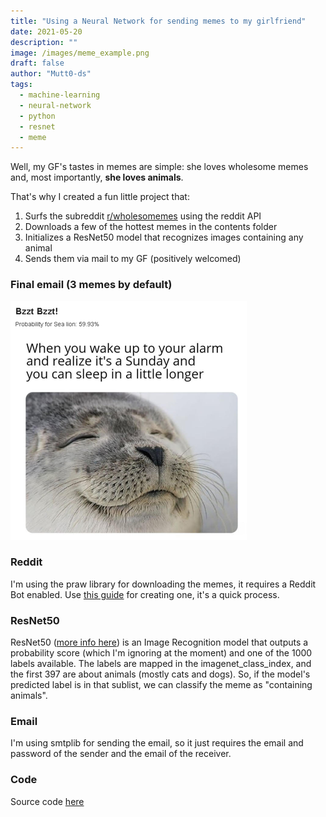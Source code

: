 ```yaml
---
title: "Using a Neural Network for sending memes to my girlfriend"
date: 2021-05-20
description: ""
image: /images/meme_example.png
draft: false
author: "Mutt0-ds"
tags:
  - machine-learning
  - neural-network
  - python
  - resnet
  - meme
---
```


Well, my GF's tastes in memes are simple: she loves wholesome memes and, most importantly, **she loves animals**.

That's why I created a fun little project that:

1. Surfs the subreddit [r/wholesomemes](https://www.reddit.com/r/wholesomememes/) using the reddit API
2. Downloads a few of the hottest memes in the contents folder
3. Initializes a ResNet50 model that recognizes images containing any animal
4. Sends them via mail to my GF (positively welcomed)

### Final email (3 memes by default)

![finalmail](https://raw.githubusercontent.com/mutt0-ds/memes-selector/main/media/result.png)

### Reddit

I'm using the praw library for downloading the memes, it requires a Reddit Bot enabled.
Use [this guide](https://yojji.io/blog/how-to-make-a-reddit-bot) for creating one, it's a quick process.

### ResNet50

ResNet50 ([more info here](https://keras.io/api/applications/resnet/)) is an Image Recognition model that outputs a probability score (which I'm ignoring at the moment) and one of the 1000 labels available. The labels are mapped in the imagenet_class_index, and the first 397 are about animals (mostly cats and dogs).
So, if the model's predicted label is in that sublist, we can classify the meme as "containing animals".

### Email

I'm using smtplib for sending the email, so it just requires the email and password of the sender and the email of the receiver.

### Code

Source code [here](https://github.com/mutt0-ds/memes-selector)
